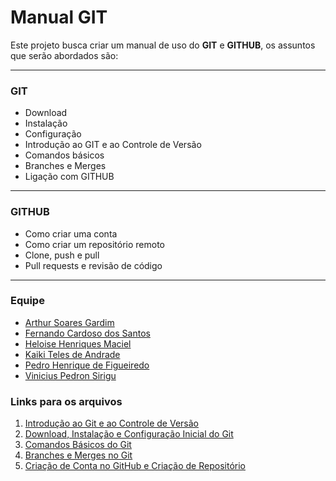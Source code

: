 # Manual GIT

Este projeto busca criar um manual de uso do **GIT** e **GITHUB**, os assuntos que serão abordados são:

---

### GIT
- Download
- Instalação
- Configuração
- Introdução ao GIT e ao Controle de Versão
- Comandos básicos
- Branches e Merges
- Ligação com GITHUB

---

### GITHUB
- Como criar uma conta
- Como criar um repositório remoto
- Clone, push e pull
- Pull requests e revisão de código

---

### Equipe 

- [Arthur Soares Gardim](https://github.com/ArthurSGO)
- [Fernando Cardoso dos Santos](https://github.com/Fzinxx)
- [Heloise Henriques Maciel](https://github.com/helo-maci)
- [Kaiki Teles de Andrade](https://github.com/Ikiak)
- [Pedro Henrique de Figueiredo](https://github.com/pedrofigueiredo1)
- [Vinicius Pedron Sirigu](https://github.com/pedron171)

### Links para os arquivos

1. [Introdução ao Git e ao Controle de Versão](./01-introducao.md)
2. [Download, Instalação e Configuração Inicial do Git](./02-instalacao.md)
3. [Comandos Básicos do Git](./03-comandos-basicos.md)
4. [Branches e Merges no Git](./04-ramicacoes-merge.md)
5. [Criação de Conta no GitHub e Criação de Repositório](./05-github.md)